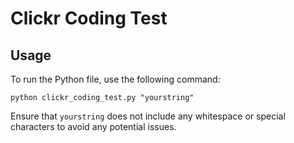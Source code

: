 # Clickr Coding Test

## Usage

To run the Python file, use the following command:

```
python clickr_coding_test.py "yourstring" 
```

Ensure that `yourstring` does not include any whitespace or special characters to avoid any potential issues.
